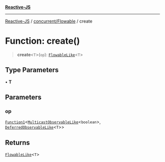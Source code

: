 [**Reactive-JS**](../../../README.md)

***

[Reactive-JS](../../../README.md) / [concurrent/Flowable](../README.md) / create

# Function: create()

> **create**\<`T`\>(`op`): [`FlowableLike`](../../interfaces/FlowableLike.md)\<`T`\>

## Type Parameters

• **T**

## Parameters

### op

[`Function1`](../../../functions/type-aliases/Function1.md)\<[`MulticastObservableLike`](../../interfaces/MulticastObservableLike.md)\<`boolean`\>, [`DeferredObservableLike`](../../interfaces/DeferredObservableLike.md)\<`T`\>\>

## Returns

[`FlowableLike`](../../interfaces/FlowableLike.md)\<`T`\>
